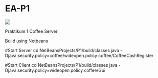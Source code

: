 EA-P1
=====

<img src="https://photos-4.dropbox.com/t/0/AADUZHfZCr7BJ9xY54iu02iVZfIG6roqXDkQjH7n-5OnbQ/12/419439/png/1024x768/3/1411308000/0/2/Screenshot%202014-09-21%2014.43.53.png/ZSwmH8JpxQIgUkIW0D8Hjcks_ZMc5sPFq-vIvEwypBY">

Praktikum 1 Coffee Server

Build using Netbeans


#Start Server
  cd NetBeansProjects/P1/build/classes
  java -Djava.security.policy=coffee/wideopen.policy coffee/CoffeeCashRegister
  
#Start Client
  cd NetBeansProjects/P1/build/classes
  java -Djava.security.policy=wideopen.policy coffee/Gui
  
